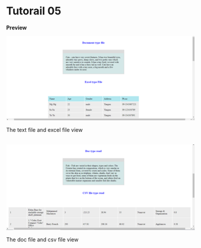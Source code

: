 # Tutorail 05

<b>Preview</b>


<img src="text_excel.png">
<p style="margin-bottom:30px;">The text file and excel file view</p>

<img src="doc_csv.png">
<p>The doc file and csv file view</p>